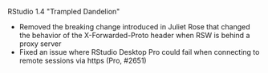 RStudio 1.4 "Trampled Dandelion"

* Removed the breaking change introduced in Juliet Rose that changed the behavior of the X-Forwarded-Proto header when RSW is behind a proxy server
* Fixed an issue where RStudio Desktop Pro could fail when connecting to remote sessions via https (Pro, #2651)

